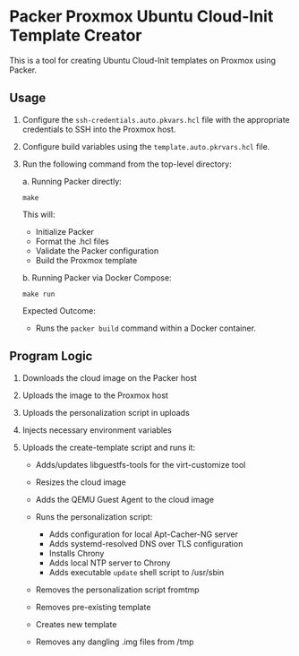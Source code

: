 # Packer Proxmox Ubuntu Cloud-Init Template Creator

This is a tool for creating Ubuntu Cloud-Init templates on Proxmox using Packer.

## Usage

1. Configure the `ssh-credentials.auto.pkvars.hcl` file with the appropriate credentials to SSH into the Proxmox host.

2. Configure build variables using the `template.auto.pkrvars.hcl` file.

3. Run the following command from the top-level directory:

   a. Running Packer directly:

      ```console
      make
      ```

      This will:

      - Initialize Packer
      - Format the .hcl files
      - Validate the Packer configuration
      - Build the Proxmox template

   b. Running Packer via Docker Compose:

      ```console
      make run
      ```

      Expected Outcome:

      - Runs the `packer build` command within a Docker container.

## Program Logic

1. Downloads the cloud image on the Packer host
2. Uploads the image to the Proxmox host
3. Uploads the personalization script in uploads
4. Injects necessary environment variables
5. Uploads the create-template script and runs it:

   - Adds/updates libguestfs-tools for the virt-customize tool
   - Resizes the cloud image
   - Adds the QEMU Guest Agent to the cloud image
   - Runs the personalization script:

     - Adds configuration for local Apt-Cacher-NG server
     - Adds systemd-resolved DNS over TLS configuration
     - Installs Chrony
     - Adds local NTP server to Chrony
     - Adds executable `update` shell script to /usr/sbin

   - Removes the personalization script fromtmp
   - Removes pre-existing template
   - Creates new template
   - Removes any dangling .img files from /tmp
